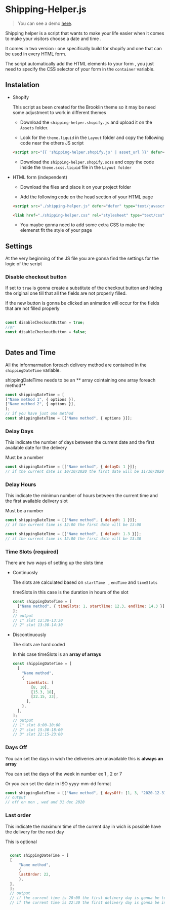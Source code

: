 # Shipping-Helper.js

> You can see a demo [here](https://cristiangiro.com/shipping-helper.html).

Shipping helper is a script that wants to make your life easier when it comes to make your visitors choose a date and time .

It comes in two version : one specifically build for shopify and one that can be used in every HTML form.

The script automatically add the HTML elements to your form , you just need to specify the CSS selector of your form in the `container` variable.


## Instalation

- Shopify

  This script as been created for the Brooklin theme so it may be need some adjustment to work in different themes

  - Download the `shipping-helper.shopify.js` and upload it on the `Assets` folder.

  - Look for the `theme.liquid` in the `Layout` folder and copy the following code near the others JS script

  ```html
  <script src="{{ 'shipping-helper.shopify.js' | asset_url }}" defer="defer"></script>
  ```

  - Download the `shipping-helper.shopify.scss` and copy the code inside the `theme.scss.liquid` file in the `Layout folder`

- HTML form (independent)

  - Download the files and place it on your project folder

  - Add the following code on the head section of your HTML page

  ```html
  <script src="./shipping-helper.js" defer="defer" type="text/javascript"></script>

  <link href="./shipping-helper.css" rel="stylesheet" type="text/css" />
  ```

  - You maybe gonna need to add some extra CSS to make the elemenst fit the style of your page

## Settings

  At the very beginning of the JS file you are gonna find the settings for the logic of the script

### Disable checkout button

  If set to `true` is gonna create a substitute of the checkout button and hiding the original one till that all    the fields are not properly filled.

  If the new button is gonna be clicked an animation will occur for the fields that are not filled properly


```javascript
    
const disableCheckoutButton = true;
//or
const disableCheckoutButton = false;
    
```

## Dates and Time

  All the informarmation foreach delivery method are contained in the `shippingDateTime` variable.

  shippingDateTime needs to be an ** array cointaining one array foreach method**

```javascript
const shippingDateTime = [
["Name method 1", { options }],
["Name method 2", { options }],
];
// if you have just one method
const shippingDateTime = [["Name method", { options }]];
```

### Delay Days

  This indicate the number of days between the current date and the first available date for the delivery

  Must be a number

```javascript
const shippingDateTime = [["Name method", { delayD: 1 }]];
// if the current date is 10/10/2020 the first date will be 11/10/2020
```

### Delay Hours

  This indicate the minimun number of hours between the current time and the first available delivery slot

  Must be a number

```javascript
const shippingDateTime = [["Name method", { delayH: 1 }]];
// if the current time is 12:00 the first date will be 13:00

const shippingDateTime = [["Name method", { delayH: 1.3 }]];
// if the current time is 12:00 the first date will be 13:30
```

### Time Slots (required)

There are two ways of setting up the slots time

- Continuosly

  The slots are calculated based on `startTime ` , `endTime` and `timeSlots`

  timeSlots in this case is the duration in hours of the slot

  ```javascript
  const shippingDateTime = [
    ["Name method", { timeSlots: 1, startTime: 12.3, endTime: 14.3 }],
  ];
  // output
  // 1° slot 12:30-13:30
  // 2° slot 13:30-14:30
  ```

- Discontinuously

  The slots are hard coded

  In this case timeSlots is an **array of arrays**

  ```javascript
  const shippingDateTime = [
    [
      "Name method",
      {
        timeSlots: [
          [8, 10],
          [15.3, 18],
          [22.15, 23],
        ],
      },
    ],
  ];
  // output
  // 1° slot 8:00-10:00
  // 2° slot 15:30-18:00
  // 3° slot 22:15-23:00
  ```

### Days Off

  You can set the days in wich the deliveries are unavailable this is **always an array**

  You can set the days of the week in number ex 1 , 2 or 7

  Or you can set the date in ISO yyyy-mm-dd format

```javascript
const shippingDateTime = [["Name method", { daysOff: [1, 3, "2020-12-31"] }]];
// output
// off on mon , wed and 31 dec 2020
```

### Last order

  This indicate the maximum time of the current day in wich is possible have the delivery for the next day

  This is optional

  ```javascript
    
    const shippingDateTime = [
    [
        "Name method",
        {
        lastOrder: 22,
        },
    ],
    ];
    // output
    // if the current time is 20:00 the first delivery day is gonna be tomorrow
    // if the current time is 22:30 the first delivery day is gonna be in two days
    
  ```
  
